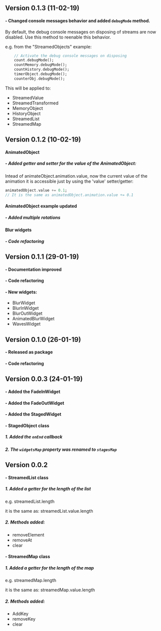 ## Version 0.1.3 (11-02-19)

#### - Changed console messages behavior and added `debugMode` method.

By default, the debug console messages on disposing of streams are now disabled. Use this method to reenable this behavior.

e.g. from the "StreamedObjects" example:

```dart
    // Activate the debug console messages on disposing
    count.debugMode();
    countMemory.debugMode();
    countHistory.debugMode();
    timerObject.debugMode();
    counterObj.debugMode();
```

This will be applied to:

- StreamedValue
- StreamedTransformed
- MemoryObject
- HistoryObject
- StreamedList
- StreamedMap

## Version 0.1.2 (10-02-19)

#### AnimatedObject

##### - Added getter and setter for the value of the AnimatedObject:

Intead of animateObject.animation.value, now the current value of the animation it is accessible just by using the 'value' setter/getter:

```dart
animatedObject.value += 0.1;
// It is the same as animatedObject.animation.value += 0.1
```

#### AnimatedObject example updated

##### - Added multiple rotations

#### Blur widgets

##### - Code refactoring

## Version 0.1.1 (29-01-19)

#### - Documentation improved

#### - Code refactoring

#### - New widgets:

- BlurWidget
- BlurInWidget
- BlurOutWidget
- AnimatedBlurWidget
- WavesWidget

## Version 0.1.0 (26-01-19)

#### - Released as package

#### - Code refactoring

## Version 0.0.3 (24-01-19)

#### - Added the FadeInWidget

#### - Added the FadeOutWidget

#### - Added the StagedWidget

#### - StagedObject class

##### 1. Added the `onEnd` callback

##### 2. The `widgetsMap` property was renamed to `stagesMap`

## Version 0.0.2

#### - StreamedList class

##### 1. Added a getter for the length of the list

e.g.
streamedList.length

it is the same as:
streamedList.value.length

##### 2. Methods added:

- removeElement
- removeAt
- clear

#### - StreamedMap class

##### 1. Added a getter for the length of the map

e.g.
streamedMap.length

it is the same as:
streamedMap.value.length

##### 2. Methods added:

- AddKey
- removeKey
- clear
